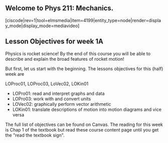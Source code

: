 ## Welcome to Phys 211: Mechanics.

[ciscode|rev=1|tool=elmsmedia|item=4199|entity_type=node|render=display_mode|display_mode=mediavideo]

## Lesson Objectives for week 1A

Physics is rocket science! By the end of this course you will be able to describe and explain the broad features of rocket motion!

But first, let us start with the beginning. The lessons objectives for this (half) week are

LOProc01, LOProc03, LoVec02, LOKin01

* LOPro01: read and interpret graphs and data
* LOPro03: work with and convert units
* LOVec02: graphically perform vector arithmetic
* LOKin01: translate descriptions of motion into motion diagrams and vice versa


The full list of objectives can be found on Canvas. The reading for this week is Chap 1 of the textbook but read these course content page until you get the "read the textbook sign". 





